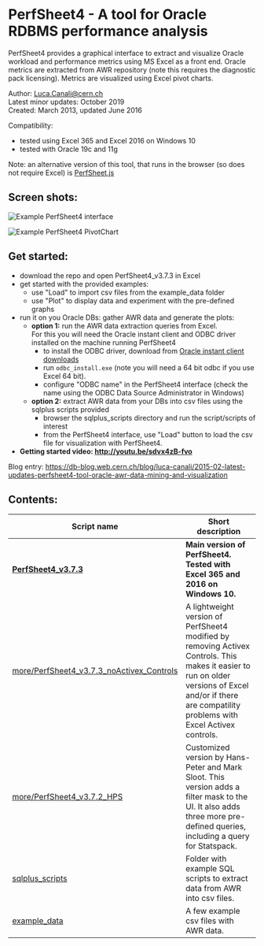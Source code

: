 # PerfSheet4 - A tool for Oracle RDBMS performance analysis

PerfSheet4 provides a graphical interface to extract and visualize Oracle workload and performance metrics using MS Excel as a front end.
Oracle metrics are extracted from AWR repository (note this requires the diagnostic pack licensing).
Metrics are visualized using Excel pivot charts.
  
Author: Luca.Canali@cern.ch  
Latest minor updates: October 2019  
Created: March 2013, updated June 2016  
  
Compatibility: 
  - tested using Excel 365 and Excel 2016 on Windows 10
  - tested with Oracle 19c and 11g
  
Note: an alternative version of this tool, that runs in the browser (so does not require Excel) is [PerfSheet.js](https://github.com/LucaCanali/PerfSheet.js)

## Screen shots:

![Example PerfSheet4 interface](http://3.bp.blogspot.com/-Vd5j72FpdIU/VOJWn6i37HI/AAAAAAAAEoM/N8MBLUhnmQI/s1600/blog_PerfSheet4_v37.png)

![Example PerfSheet4 PivotChart](http://3.bp.blogspot.com/-RwUARWt1gNk/VN5osDj-rYI/AAAAAAAAEns/O1l_kbKhEtc/s1600/blog_perfsheet4_v37_graph_IO%2B_annotated.png)

## Get started:

- download the repo and open PerfSheet4_v3.7.3 in Excel
- get started with the provided examples:
  - use "Load" to import csv files from the example_data folder
  - use "Plot" to display data and experiment with the pre-defined graphs 
- run it on you Oracle DBs: gather AWR data and generate the plots:
  - **option 1:** run the AWR data extraction queries from Excel.  
    For this you will need the Oracle instant client and ODBC driver installed on the machine running PerfSheet4
     - to install the ODBC driver, download from [Oracle instant client downloads](https://www.oracle.com/database/technologies/instant-client/downloads.html)
     - run `odbc_install.exe` (note you will need a 64 bit odbc if you use Excel 64 bit).
     - configure "ODBC name" in the PerfSheet4 interface (check the name using the ODBC Data Source Administrator in Windows)
  - **option 2:** extract AWR data from your DBs into csv files using the sqlplus scripts provided
     - browser the sqlplus_scripts directory and run the script/scripts of interest
     - from the PerfSheet4 interface, use "Load" button to load the csv file for visualization with PerfSheet4. 
- **Getting started video: http://youtu.be/sdvx4zB-fvo**

Blog entry: https://db-blog.web.cern.ch/blog/luca-canali/2015-02-latest-updates-perfsheet4-tool-oracle-awr-data-mining-and-visualization  

## Contents:  

| Script name             | Short description
| ----------------------- | ------------------------------------------------------------------------------------------------------------
| **[PerfSheet4_v3.7.3](PerfSheet4_v3.7.3.xlsm)**| **Main version of PerfSheet4. Tested with Excel 365 and 2016 on Windows 10.**
| [more/PerfSheet4_v3.7.3_noActivex_Controls](more/PerfSheet4_v3.7.3_noActivex_Controls.xlsm) | A lightweight version of PerfSheet4 modified by removing Activex Controls. This makes it easier to run on older versions of Excel and/or if there are compatility problems with Excel Activex controls.
| [more/PerfSheet4_v3.7.2_HPS](more/PerfSheet4_v3.7.2_HPS.xlsm) | Customized version by Hans-Peter and Mark Sloot. This version adds a filter mask to the UI. It also adds three more pre-defined queries, including a query for Statspack.
| [sqlplus_scripts](sqlplus_scripts) | Folder with example SQL scripts to extract data from AWR into csv files.
| [example_data](example_data) | A few example csv files with AWR data.


